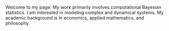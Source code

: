 Welcome to my page. My work primarily involves computational Bayesian statistics. I am interested in modeling complex and dynamical systems. My academic background is in economics, applied mathematics, and philosophy.


